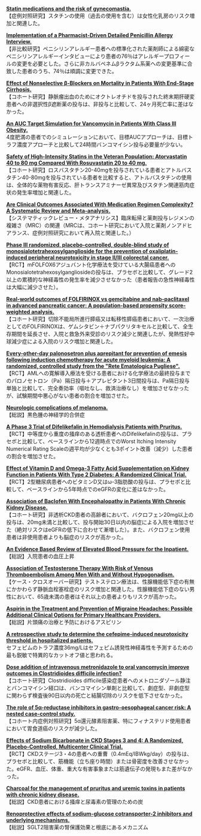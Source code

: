 [**Statin medications and the risk of gynecomastia.**](https://www.ncbi.nlm.nih.gov/pubmed/29923212)  
【症例対照研究】スタチンの使用（過去の使用を含む）は女性化乳房のリスク増加と関連した。

[**Implementation of a Pharmacist-Driven Detailed Penicillin Allergy Interview.**](https://www.ncbi.nlm.nih.gov/pubmed/31701755)  
【非比較研究】ペニシリンアレルギー患者への標準化された薬剤師による綿密なペニシリンアレルギーインタビューにより患者の76％はアレルギープロフィールの変更を必要とした。さらに非カルバペネムβラクタム系薬への変更基準に合致した患者のうち、74％は順調に変更できた。

[**Effect of Nonselective β-Blockers on Mortality in Patients With End-Stage Cirrhosis.**](https://www.ncbi.nlm.nih.gov/pubmed/31701773)  
【コホート研究】静脈瘤出血のためにオクトレオチドを投与された終末期肝硬変患者への非選択性β遮断薬の投与は、非投与と比較して、24ヶ月死亡率に差はなかった。

[**An AUC Target Simulation for Vancomycin in Patients With Class III Obesity.**](https://www.ncbi.nlm.nih.gov/pubmed/31709893)  
4度肥満の患者でのシミュレーションにおいて、目標AUCアプローチは、目標トラフ濃度アプローチと比較して24時間バンコマイシン投与必要量が少ない。

[**Safety of High-Intensity Statins in the Veteran Population: Atorvastatin 40 to 80 mg Compared With Rosuvastatin 20 to 40 mg.**](https://www.ncbi.nlm.nih.gov/pubmed/31718234)  
【コホート研究】ロスバスタチン20-40mgを投与されている患者とアトルバスタチン40-80mgを投与されている患者を比較すると、アトルバスタチンの使用は、全体的な薬物有害反応、肝トランスアミナーゼ異常及びスタチン関連筋肉症状の発生率増加と関連した。

[**Are Clinical Outcomes Associated With Medication Regimen Complexity? A Systematic Review and Meta-analysis.**](https://www.ncbi.nlm.nih.gov/pubmed/31718244)  
【システマティックレビュー・メタアナリシス】臨床転帰と薬剤投与レジメンの複雑さ（MRC）の関連（MRCは、コホート研究において入院と薬剤ノンアドヒアランス、症例対照研究において再入院と関連した。）

[**Phase III randomized, placebo-controlled, double-blind study of monosialotetrahexosylganglioside for the prevention of oxaliplatin-induced peripheral neurotoxicity in stage II/III colorectal cancer.**](https://www.ncbi.nlm.nih.gov/pubmed/31724334)  
【RCT】mFOLFOX6アジュバント化学療法を受けている大腸癌患者へのMonosialotetrahexosylgangliosideの投与は、プラセボと比較して、グレード2以上の累積的な神経毒性の発生率を減少させなかった（患者報告の急性神経毒性は大幅に減少させた）。

[**Real-world outcomes of FOLFIRINOX vs gemcitabine and nab-paclitaxel in advanced pancreatic cancer: A population-based propensity score-weighted analysis.**](https://www.ncbi.nlm.nih.gov/pubmed/31724340)  
【コホート研究】切除不能局所進行膵癌又は転移性膵癌患者において、一次治療としてのFOLFIRINOXは、ゲムシタビン＋ナブパクリタキセルと比較して、全生存期間を延長させ、入院と救急外来受診のリスク減少と関連したが、発熱性好中球減少症による入院のリスク増加と関連した。

[**Every-other-day palonosetron plus aprepitant for prevention of emesis following induction chemotherapy for acute myeloid leukemia: A randomized, controlled study from the "Rete Ematologica Pugliese".**](https://www.ncbi.nlm.nih.gov/pubmed/31725196)  
【RCT】AMLへの寛解導入療法を受ける患者における化学療法の最終投与までのパロノセトロン（Pa）隔日投与＋アプレピタント3日間投与は、Pa隔日投与単独と比較して、完全奏効率（嘔吐なし、救済治療なし）を増加させなかったが、試験期間中悪心がない患者の割合を増加させた。

[**Neurologic complications of melanoma.**](https://www.ncbi.nlm.nih.gov/pubmed/31725902)  
【総説】黒色腫の神経学的合併症

[**A Phase 3 Trial of Difelikefalin in Hemodialysis Patients with Pruritus.**](https://www.ncbi.nlm.nih.gov/pubmed/31702883)  
【RCT】中等度から重度の掻痒のある透析患者へのDifelikefalinの投与は、プラセボと比較して、ベースラインから12週時点でのWorst Itching Intensity Numerical Rating Scaleの週平均が少なくとも3ポイント改善（減少）した患者の割合を増加させた。

[**Effect of Vitamin D and Omega-3 Fatty Acid Supplementation on Kidney Function in Patients With Type 2 Diabetes: A Randomized Clinical Trial.**](https://www.ncbi.nlm.nih.gov/pubmed/31703120)  
【RCT】2型糖尿病患者へのビタミンD又はω-3脂肪酸の投与は、プラセボと比較して、ベースラインから5年時点でのeGFRの変化に差はなかった。

[**Association of Baclofen With Encephalopathy in Patients With Chronic Kidney Disease.**](https://www.ncbi.nlm.nih.gov/pubmed/31705755)  
【コホート研究】非透析CKD患者の高齢者において、バクロフェン20mg以上の投与は、20mg未満と比較して、投与開始30日以内の脳症による入院を増加させた（絶対リスクはeGFRの低下に合わせて漸増した）。また、バクロフェン使用患者は非使用患者よりも脳症のリスクが高かった。

[**An Evidence Based Review of Elevated Blood Pressure for the Inpatient.**](https://www.ncbi.nlm.nih.gov/pubmed/31705851)  
【総説】入院患者の血圧上昇

[**Association of Testosterone Therapy With Risk of Venous Thromboembolism Among Men With and Without Hypogonadism.**](https://www.ncbi.nlm.nih.gov/pubmed/31710339)  
【ケース・クロスオーバー研究】テストステロン療法は、性腺機能低下症の有無にかかわらず静脈血栓塞栓症のリスク増加と関連した。性腺機能低下症のない男性において、65歳未満の患者はそれ以上の患者よりもリスクが高かった。

[**Aspirin in the Treatment and Prevention of Migraine Headaches: Possible Additional Clinical Options for Primary Healthcare Providers.**](https://www.ncbi.nlm.nih.gov/pubmed/31712099)  
【総説】片頭痛の治療と予防におけるアスピリン

[**A retrospective study to determine the cefepime-induced neurotoxicity threshold in hospitalized patients.**](https://www.ncbi.nlm.nih.gov/pubmed/31711216)  
セフェピムのトラフ濃度36mg/Lはセフェピム誘発性神経毒性を予測するための最も鋭敏で特異的なカットオフ値と思われる。

[**Dose addition of intravenous metronidazole to oral vancomycin improve outcomes in Clostridioides difficile infection?**](https://www.ncbi.nlm.nih.gov/pubmed/31714955)  
【コホート研究】Clostridioides difficile感染症患者へのメトロニダゾール静注とバンコマイシン経口は、バンコマイシン単剤と比較して、劇症型、非劇症型に関わらず検査後90日以内の死亡と結腸切除のリスクを低下させなかった。

[**The role of 5α-reductase inhibitors in gastro-oesophageal cancer risk: A nested case-control study.**](https://www.ncbi.nlm.nih.gov/pubmed/31713940)  
【コホート内症例対照研究】5α還元酵素阻害薬、特にフィナステリド使用患者において胃食道癌のリスクが減少した。

[**Effects of Sodium Bicarbonate in CKD Stages 3 and 4: A Randomized, Placebo-Controlled, Multicenter Clinical Trial.**](https://www.ncbi.nlm.nih.gov/pubmed/31699517)  
【RCT】CKDステージ3・4の患者への重曹（0.4mEq/IBWkg/day）の投与は、プラセボと比較して、筋機能（立ち座り時間）または骨密度を改善させなかった。eGFR、血圧、体重、重大な有害事象または筋遺伝子の発現もまた差がなかった。

[**Charcoal for the management of pruritus and uremic toxins in patients with chronic kidney disease.**](https://www.ncbi.nlm.nih.gov/pubmed/31725009)  
【総説】CKD患者における掻痒と尿毒素の管理のための炭

[**Renoprotective effects of sodium-glucose cotransporter-2 inhibitors and underlying mechanisms.**](https://www.ncbi.nlm.nih.gov/pubmed/31725011)  
【総説】SGLT2阻害薬の腎保護効果と根底にあるメカニズム